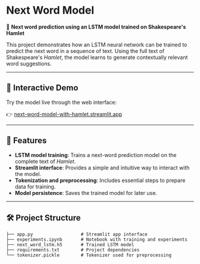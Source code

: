 # Next Word Model

🔮 **Next word prediction using an LSTM model trained on Shakespeare's Hamlet**

This project demonstrates how an LSTM neural network can be trained to predict the next word in a sequence of text. Using the full text of Shakespeare's *Hamlet*, the model learns to generate contextually relevant word suggestions.

---

## 🚀 Interactive Demo

Try the model live through the web interface:

👉 [next-word-model-with-hamlet.streamlit.app](https://next-word-model-with-hamlet.streamlit.app/)

---

## 🧠 Features

- **LSTM model training**: Trains a next-word prediction model on the complete text of *Hamlet*.
- **Streamlit interface**: Provides a simple and intuitive way to interact with the model.
- **Tokenization and preprocessing**: Includes essential steps to prepare data for training.
- **Model persistence**: Saves the trained model for later use.

---

## 🛠️ Project Structure

```plaintext
├── app.py                  # Streamlit app interface
├── experiments.ipynb       # Notebook with training and experiments
├── next_word_lstm.h5       # Trained LSTM model
├── requirements.txt        # Project dependencies
└── tokenizer.pickle        # Tokenizer used for preprocessing
